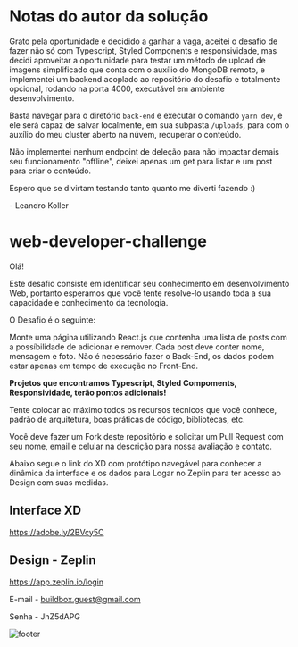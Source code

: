 # Notas do autor da solução

Grato pela oportunidade e decidido a ganhar a vaga, aceitei o desafio de fazer não só com Typescript, Styled Components e responsividade, mas decidi aproveitar a oportunidade para testar um método de upload de imagens simplificado que conta com o auxílio do MongoDB remoto, e implementei um backend acoplado ao repositório do desafio e totalmente opcional, rodando na porta 4000, executável em ambiente desenvolvimento.

Basta navegar para o diretório `back-end` e executar o comando `yarn dev`, e ele será capaz de salvar localmente, em sua subpasta `/uploads`, para com o auxílio do meu cluster aberto na núvem, recuperar o conteúdo.

Não implementei nenhum endpoint de deleção para não impactar demais seu funcionamento "offline", deixei apenas um get para listar e um post para criar o conteúdo.

Espero que se divirtam testando tanto quanto me diverti fazendo :)

\- Leandro Koller

# web-developer-challenge

Olá!

Este desafio consiste em identificar seu conhecimento em desenvolvimento Web, portanto esperamos que você tente resolve-lo usando toda a sua capacidade e conhecimento da tecnologia.

O Desafio é o seguinte:

Monte uma página utilizando React.js que contenha uma lista de posts com a possíbilidade de adicionar e remover. Cada post deve conter nome, mensagem e foto. Não é necessário fazer o Back-End, os dados podem estar apenas em tempo de execução no Front-End.

**Projetos que encontramos Typescript, Styled Compoments, Responsividade, terão pontos adicionais!**

Tente colocar ao máximo todos os recursos técnicos que você conhece, padrão de arquitetura, boas práticas de código, bibliotecas, etc.

Você deve fazer um Fork deste repositório e solicitar um Pull Request com seu nome, email e celular na descrição para nossa avaliação e contato.

Abaixo segue o link do XD com protótipo navegável para conhecer a dinâmica da interface e os dados para Logar no Zeplin para ter acesso ao Design com suas medidas.


## Interface XD
https://adobe.ly/2BVcy5C

## Design - Zeplin
https://app.zeplin.io/login

E-mail - buildbox.guest@gmail.com

Senha - JhZ5dAPG

![footer](https://cdn-images-1.medium.com/max/2600/1*_DOHv30w-0eI-Ysz5U47Yg.png)
